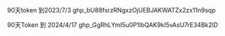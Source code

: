 90天token   到2023/7/3
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

90天Token 到 2024/4/17
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